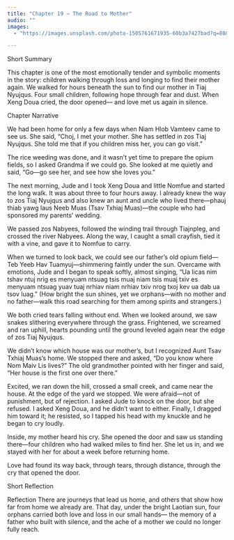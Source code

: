```yaml
---
title: "Chapter 19 — The Road to Mother"
audio: ""
images:
  - "https://images.unsplash.com/photo-1505761671935-60b3a7427bad?q=80&w=1600&auto=format&fit=crop"

---
```


Short Summary

This chapter is one of the most emotionally tender and symbolic moments in the story: children walking through loss and longing to find their mother again. We walked for hours beneath the sun to find our mother in Tiaj Nyujqus. Four small children, following hope through fear and dust. When Xeng Doua cried, the door opened— and love met us again in silence.

Chapter Narrative

We had been home for only a few days when Niam Hlob Vamteev came to see us. She said, “Choj, I met your mother. She has settled in zos Tiaj Nyujqus. She told me that if you children miss her, you can go visit.”

The rice weeding was done, and it wasn’t yet time to prepare the opium fields, so I asked Grandma if we could go. She looked at me quietly and said, “Go—go see her, and see how she loves you.”

The next morning, Jude and I took Xeng Doua and little Nomfue and started the long walk. It was about three to four hours away. I already knew the way to zos Tiaj Nyujqus and also knew an aunt and uncle who lived there—phauj thiab yawg laus Neeb Muas (Tsav Txhiaj Muas)—the couple who had sponsored my parents’ wedding.

We passed zos Nabyees, followed the winding trail through Tiajnpleg, and crossed the river Nabyees. Along the way, I caught a small crayfish, tied it with a vine, and gave it to Nomfue to carry. 

When we turned to look back, we could see our father’s old opium field—Teb Yeeb Hav Tuamyuj—shimmering faintly under the sun. Overcame with emotions, Jude and I began to speak softly, almost singing, “Ua licas nim tshav ntuj nrig es menyuam ntsuag tsis muaj niam tsis muaj txiv es menyuam ntsuag yuav tuaj nrhiav niam nrhiav txiv nrog txoj kev ua dab ua tsov luag.” (How bright the sun shines, yet we orphans—with no mother and no father—walk this road searching for them among spirits and strangers.)

We both cried tears falling without end. When we looked around, we saw snakes slithering everywhere through the grass. Frightened, we screamed and ran uphill, hearts pounding until the ground leveled again near the edge of zos Tiaj Nyujqus.

We didn’t know which house was our mother’s, but I recognized Aunt Tsav Txhiaj Muas’s home. We stopped there and asked, “Do you know where Nom Maiv Lis lives?” The old grandmother pointed with her finger and said, “Her house is the first one over there.”

Excited, we ran down the hill, crossed a small creek, and came near the house. At the edge of the yard we stopped. We were afraid—not of punishment, but of rejection. 
I asked Jude to knock on the door, but she refused. I asked Xeng Doua, and he didn’t want to either. Finally, I dragged him toward it; he resisted, so I tapped his head with my knuckle and he began to cry loudly.  

Inside, my mother heard his cry. She opened the door and saw us standing there—four children who had walked miles to find her. She let us in, and we stayed with her for about a week before returning home.

Love had found its way back, through tears, through distance, through the cry that opened the door.

Short Reflection

Reflection
There are journeys that lead us home, and others that show how far from home we already are. That day, under the bright Laotian sun, four orphans carried both love and loss in our small hands— the memory of a father who built with silence, and the ache of a mother we could no longer fully reach.
